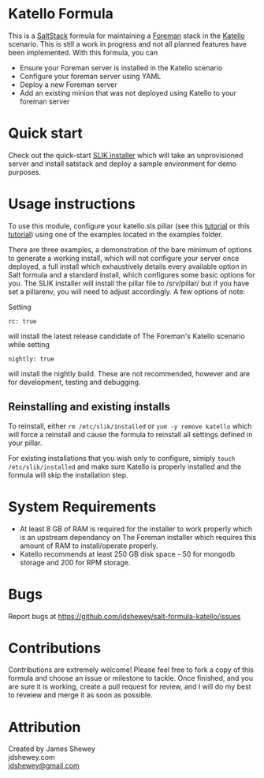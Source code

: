 #  Katello Formula
This is a [SaltStack](https://saltstack.com/) formula for maintaining a [Foreman](https://www.theforeman.org/) stack in the [Katello](https://www.theforeman.org/) scenario. This is still a work in progress and not all planned features have been implemented. With this formula, you can

 - Ensure your Foreman server is installed in the Katello scenario
 - Configure your foreman server using YAML
 - Deploy a new Foreman server
 - Add an existing minion that was not deployed using Katello to your foreman server

#  Quick start
Check out the quick-start [SLIK installer](https://github.com/jdshewey/slik-installer) which will take an unprovisioned server and install satstack and deploy a sample environment for demo purposes.

#  Usage instructions
To use this module, configure your katello.sls pillar (see this [tutorial](https://docs.saltstack.com/en/getstarted/config/pillar.html) or this [tutorial](https://docs.saltstack.com/en/latest/topics/tutorials/pillar.html)) using one of the examples located in the examples folder.

There are three examples, a demonstration of the bare minimum of options to generate a working install, which will not configure your server once deployed, a full install which exhaustively details every available option in Salt formula and a standard install, which configures some basic options for you. The SLIK installer will install the pillar file to /srv/pillar/ but if you have set a pillarenv, you will need to adjust accordingly. A few options of note:

Setting

    rc: true

will install the latest release candidate of The Foreman's Katello scenario while setting

    nightly: true

will install the nightly build. These are not recommended, however and are for development, testing and debugging.

##  Reinstalling and existing installs

To reinstall, either `rm /etc/slik/installed` or `yum -y remove katello` which will force a reinstall and cause the formula to reinstall all settings defined in your pillar.

For existing installations that you wish only to configure, simiply `touch /etc/slik/installed` and make sure Katello is properly installed and the formula will skip the installation step.

#  System Requirements

 - At least 8 GB of RAM is required for the installer to work properly which is an upstream dependancy on The Foreman installer which requires this amount of RAM to install/operate properly. 
 - Katello recommends at least 250 GB disk space - 50 for mongodb storage and 200 for RPM storage.

#  Bugs
Report bugs at https://github.com/jdshewey/salt-formula-katello/issues

#  Contributions
Contributions are extremely welcome! Please feel free to fork a copy of this formula and choose an issue or milestone to tackle. Once finished, and you are sure it is working, create a pull request for review, and I will do my best to reveiew and merge it as soon as possible.

#  Attribution
Created by James Shewey<br>
jdshewey.com<br>
jdshewey@gmail.com<br>
